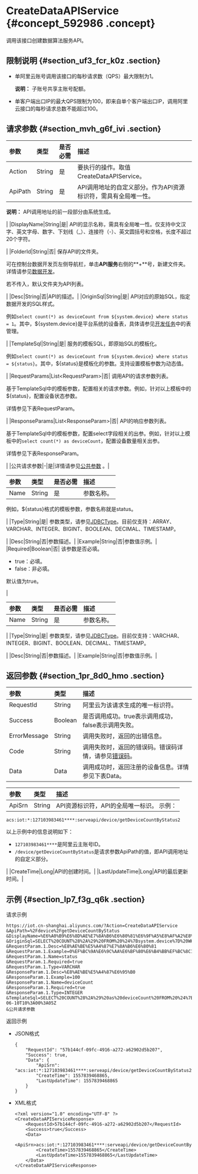 # CreateDataAPIService {#concept_592986 .concept}

调用该接口创建数据算法服务API。

## 限制说明 {#section_uf3_fcr_k0z .section}

-   单阿里云账号调用该接口的每秒请求数（QPS）最大限制为1。

    **说明：** 子账号共享主账号配额。

-   单客户端出口IP的最大QPS限制为100，即来自单个客户端出口IP，调用阿里云接口的每秒请求总数不能超过100。

## 请求参数 {#section_mvh_g6f_ivi .section}

|参数|类型|是否必需|描述|
|:-|:-|:---|:-|
|Action|String|是|要执行的操作。取值CreateDataAPIService。|
|ApiPath|String|是| API调用地址的自定义部分。作为API资源标识符，需具有全局唯一性。

 **说明：** API调用地址的前一段部分由系统生成。

 |
|DisplayName|String|是| API的显示名称，需具有全局唯一性。仅支持中文汉字、英文字母、数字、下划线（\_）、连接符（-）、英文圆括号和空格，长度不超过20个字符。

 |
|FolderId|String|否| 保存API的文件夹。

 可在控制台数据开发页左侧导航栏，单击**API服务**右侧的**+**号，新建文件夹。详情请参见[数据开发](https://iot.console.aliyun.com/la/data/develop/list)。

 若不传入，默认文件夹为API列表。

 |
|Desc|String|否|API的描述。|
|OriginSql|String|是| API对应的原始SQL，指定数据开发的SQL样式。

 例如`select count(*) as deviceCount from ${system.device} where status = 1`。其中，$\{system.device\}是平台系统的设备表，具体请参见[开发任务](../../../../cn.zh-CN/数据开发/数据开发/开发任务.md#)中的表管理。

 |
|TemplateSql|String|是| 服务的模板SQL，即原始SQL的模板化。

 例如`select count(*) as deviceCount from ${system.device} where status = ${status}`。其中，$\{status\}是模板化的参数。支持设置模板参数为动态值。

 |
|RequestParams|List<RequestParam\>|否| 调用API的请求参数列表。

 基于TemplateSql中的模板参数，配置相关的请求参数。例如，针对以上模板中的$\{status\}，配置设备状态参数。

 详情参见下表RequestParam。

 |
|ResponseParams|List<ResponseParam\>|否| API的响应参数列表。

 基于TemplateSql中的模板参数，配置select字段相关的出参。例如，针对以上模板中的`select count(*) as deviceCount`，配置设备数量相关出参。

 详情参见下表ResponseParam。

 |
|公共请求参数|-|是|详情请参见[公共参数](cn.zh-CN/云端开发指南/云端API参考/公共参数.md#) 。|

|参数|类型|是否必需|描述|
|:-|:-|:---|:-|
|Name|String|是| 参数名称。

 例如，$\{status\}格式的模板参数，参数名称就是status。

 |
|Type|String|是| 参数类型，请参见[JDBCType](https://docs.oracle.com/javase/8/docs/api/java/sql/JDBCType.html)。目前仅支持：ARRAY、VARCHAR、INTEGER、BIGINT、BOOLEAN、DECIMAL、TIMESTAMP。

 |
|Desc|String|否|参数描述。|
|Example|String|否|参数值示例。|
|Required|Boolean|否| 该参数是否必填。

 -   true：必填。
-   false：非必填。

 默认值为true。

 |

|参数|类型|是否必需|描述|
|:-|:-|:---|:-|
|Name|String|是| 参数名称。

 |
|Type|String|是| 参数类型，请参见[JDBCType](https://docs.oracle.com/javase/8/docs/api/java/sql/JDBCType.html)。目前仅支持：VARCHAR、INTEGER、BIGINT、BOOLEAN、DECIMAL、TIMESTAMP。

 |
|Desc|String|否|参数描述。|
|Example|String|否|参数值示例。|

## 返回参数 {#section_1pr_8d0_hmo .section}

|参数|类型|描述|
|:-|:-|:-|
|RequestId|String|阿里云为该请求生成的唯一标识符。|
|Success|Boolean|是否调用成功。true表示调用成功，false表示调用失败。|
|ErrorMessage|String|调用失败时，返回的出错信息。|
|Code|String|调用失败时，返回的错误码。错误码详情，请参见[错误码](cn.zh-CN/云端开发指南/云端API参考/错误码.md#)。|
|Data|Data|调用成功时，返回注册的设备信息。详情参见下表Data。|

|参数|类型|描述|
|:-|:-|:-|
|ApiSrn|String|API资源标识符，API的全局唯一标识。 示例：

 ``` {#codeblock_i6q_nhh_9r2}
acs:iot:*:127103983461****:serveapi/device/getDeviceCountByStatus2
```

 以上示例中的信息说明如下：

 -   `127103983461****`是阿里云主账号ID。
-   `/device/getDeviceCountByStatus`是请求参数ApiPath的值，即API调用地址的自定义部分。

 |
|CreateTime|Long|API的创建时间。|
|LastUpdateTime|Long|API的最后更新时间。|

## 示例 {#section_lp7_f3g_q6k .section}

请求示例

``` {#codeblock_tjr_orf_3n9}
https://iot.cn-shanghai.aliyuncs.com/?Action=CreateDataAPIService
&ApiPath=%2Fdevice%2FgetDeviceCountByStatus
&DisplayName=%E6%A0%B9%E6%8D%AE%E7%8A%B6%E6%80%81%E6%9F%A5%E8%AF%A2%E8%AE%BE%E5%A4%87%E6%80%BB%E6%95%B0%E6%8E%A5%E5%8F%A3
&OriginSql=SELECT%20COUNT%28%2A%29%20FROM%20%24%7Bsystem.device%7D%20WHERE%20status%20%3D%201
&RequestParam.1.Desc=%E8%AE%BE%E5%A4%87%E7%8A%B6%E6%80%81
&RequestParam.1.Example=0%EF%BC%9A%E6%9C%AA%E6%BF%80%E6%B4%BB%EF%BC%8C1%EF%BC%9A%E5%9C%A8%E7%BA%BF%EF%BC%8C3%EF%BC%9A%E7%A6%BB%E7%BA%BF%EF%BC%8C%208%EF%BC%9A%E5%B7%B2%E7%A6%81%E6%AD%A2
&RequestParam.1.Name=status
&RequestParam.1.Required=true
&RequestParam.1.Type=VARCHAR
&ResponseParam.1.Desc=%E8%AE%BE%E5%A4%87%E6%95%B0
&ResponseParam.1.Example=100
&ResponseParam.1.Name=deviceCount
&ResponseParam.1.Required=true
&ResponseParam.1.Type=INTEGER
&TemplateSql=SELECT%20COUNT%28%2A%29%20as%20deviceCount%20FROM%20%24%7Bsystem.device%7D%20WHERE%20status%20%3D%20%24%7Bstatus%7D&Timestamp=2019-06-10T10%3A00%3A05Z
&公共请求参数
```

返回示例

-   JSON格式

    ``` {#codeblock_uig_re7_sbq}
    {
        "RequestId": "57b144cf-09fc-4916-a272-a62902d5b207", 
        "Success": true, 
        "Data": {
            "ApiSrn": "acs:iot:*:127103983461****:serveapi/device/getDeviceCountByStatus2", 
            "CreateTime": 1557839468865, 
            "LastUpdateTime": 1557839468865
        }
    }
    ```

-   XML格式

    ``` {#codeblock_k5x_srv_6c4}
    <?xml version="1.0" encoding="UTF-8" ?>
    <CreateDataAPIServiceResponse>
        <RequestId>57b144cf-09fc-4916-a272-a62902d5b207</RequestId>
        <Success>true</Success>
        <Data>
            <ApiSrn>acs:iot:*:127103983461****:serveapi/device/getDeviceCountByStatus2</ApiSrn>
            <CreateTime>1557839468865</CreateTime>
            <LastUpdateTime>1557839468865</LastUpdateTime>
        </Data>
    </CreateDataAPIServiceResponse>
    ```


